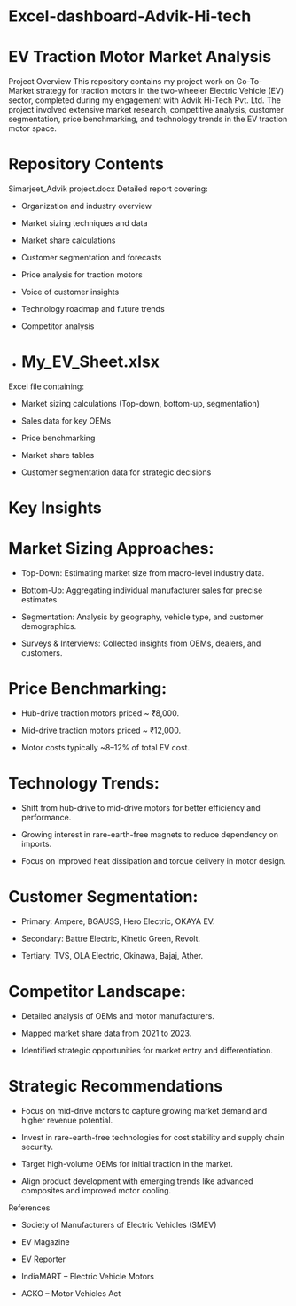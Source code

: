# Excel-dashboard-Advik-Hi-tech
# EV Traction Motor Market Analysis
Project Overview
This repository contains my project work on Go-To-Market strategy for traction motors in the two-wheeler Electric Vehicle (EV) sector, completed during my engagement with Advik Hi-Tech Pvt. Ltd. The project involved extensive market research, competitive analysis, customer segmentation, price benchmarking, and technology trends in the EV traction motor space.

# Repository Contents
Simarjeet_Advik project.docx
Detailed report covering:

* Organization and industry overview

* Market sizing techniques and data

* Market share calculations

* Customer segmentation and forecasts

* Price analysis for traction motors

* Voice of customer insights

* Technology roadmap and future trends

* Competitor analysis

* # My_EV_Sheet.xlsx
Excel file containing:

* Market sizing calculations (Top-down, bottom-up, segmentation)

* Sales data for key OEMs

* Price benchmarking

* Market share tables

* Customer segmentation data for strategic decisions

# Key Insights
# Market Sizing Approaches:

* Top-Down: Estimating market size from macro-level industry data.

* Bottom-Up: Aggregating individual manufacturer sales for precise estimates.

* Segmentation: Analysis by geography, vehicle type, and customer demographics.

* Surveys & Interviews: Collected insights from OEMs, dealers, and customers.

# Price Benchmarking:

* Hub-drive traction motors priced ~ ₹8,000.

* Mid-drive traction motors priced ~ ₹12,000.

* Motor costs typically ~8–12% of total EV cost.

# Technology Trends:

* Shift from hub-drive to mid-drive motors for better efficiency and performance.

* Growing interest in rare-earth-free magnets to reduce dependency on imports.

* Focus on improved heat dissipation and torque delivery in motor design.

# Customer Segmentation:

* Primary: Ampere, BGAUSS, Hero Electric, OKAYA EV.

* Secondary: Battre Electric, Kinetic Green, Revolt.

* Tertiary: TVS, OLA Electric, Okinawa, Bajaj, Ather.

# Competitor Landscape:

* Detailed analysis of OEMs and motor manufacturers.

* Mapped market share data from 2021 to 2023.

* Identified strategic opportunities for market entry and differentiation.

# Strategic Recommendations
* Focus on mid-drive motors to capture growing market demand and higher revenue potential.

* Invest in rare-earth-free technologies for cost stability and supply chain security.

* Target high-volume OEMs for initial traction in the market.

* Align product development with emerging trends like advanced composites and improved motor cooling.

References
* Society of Manufacturers of Electric Vehicles (SMEV)

* EV Magazine

* EV Reporter

* IndiaMART – Electric Vehicle Motors

* ACKO – Motor Vehicles Act

